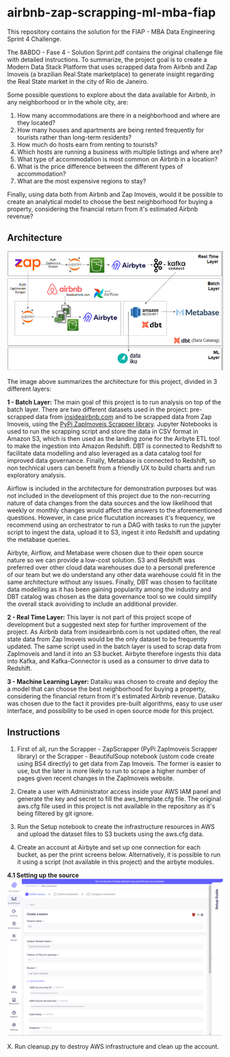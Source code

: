 # airbnb-zap-scrapping-ml-mba-fiap
This repository contains the solution for the FIAP - MBA Data Engineering Sprint 4 Challenge.

The 8ABDO - Fase 4 - Solution Sprint.pdf contains the original challenge file with detailed instructions. To summarize, the project goal is to create a Modern Data Stack Platform that uses scrapped data from Airbnb and Zap Imoveis (a brazilian Real State marketplace) to generate insight regarding the Real State market in the city of Rio de Janeiro.

Some possible questions to explore about the data available for Airbnb,
in any neighborhood or in the whole city, are:

1) How many accommodations are there in a neighborhood and where are they located?
2) How many houses and apartments are being rented frequently
for tourists rather than long-term residents?
3) How much do hosts earn from renting to tourists?
4) Which hosts are running a business with multiple listings and
where are?
5) What type of accommodation is most common on Airbnb in a location?
6) What is the price difference between the different types of accommodation?
7) What are the most expensive regions to stay?

Finally, using data both from Airbnb and Zap Imoveis, would it be possible to create an analytical model to choose the best neighborhood for buying a property, considering the financial return from it's estimated Airbnb revenue?

## Architecture

![Architecture](imgs/architecture.png)

The image above summarizes the architecture for this project, divided in 3 different layers:

**1 - Batch Layer:** The main goal of this project is to run analysis on top of the batch layer. There are two different datasets used in the project: pre-scrapped data from [insideairbnb.com](http://insideairbnb.com/) and to be scrapped data from Zap Imoveis, using the [PyPi ZapImoveis Scrapper library](https://pypi.org/project/zapimoveis-scraper/). Jupyter Notebooks is used to run the scrapping script and store the data in CSV format in Amazon S3, which is then used as the landing zone for the Airbyte ETL tool to make the ingestion into Amazon Redshift. DBT is connected to Redshift to facilitate data modelling and also leveraged as a data catalog tool for improved data governance. Finally, Metabase is connected to Redshift, so non technical users can benefit from a friendly UX to build charts and run exploratory analysis. 

Airflow is included in the architecture for demonstration purposes but was not included in the development of this project due to the non-recurring nature of data changes from the data sources and the low likelihood that weekly or monthly changes would affect the answers to the aforementioned questions. However, in case price flucutation increases it's frequency, we recommend using an orchestrator to run a DAG with tasks to run the jupyter script to ingest the data, upload it to S3, ingest it into Redshift and updating the metabase queries.

Airbyte, Airflow, and Metabase were chosen due to their open source nature so we can provide a low-cost solution. S3 and Redshift was preferred over other cloud data warehouses due to a personal preference of our team but we do understand any other data warehouse could fit in the same architecture without any issues. Finally, DBT was chosen to facilitate data modelling as it has been gaining popularity among the industry and DBT catalog was chosen as the data governance tool so we could simplify the overall stack avoividing to include an additional provider.

**2 - Real Time Layer:** This layer is not part of this project scope of development but a suggested next step for further improvement of the project. As Airbnb data from insideairbnb.com is not updated often, the real state data from Zap Imoveis would be the only dataset to be frequently updated. The same script used in the batch layer is used to scrap data from ZapImoveis and land it into an S3 bucket. Airbyte therefore ingests this data into Kafka, and Kafka-Connector is used as a consumer to drive data to Redshift.

**3 - Machine Learning Layer:** Dataiku was chosen to create and deploy the a model that can choose the best neighborhood for buying a property, considering the financial return from it's estimated Airbnb revenue. Dataiku was chosen due to the fact it provides pre-built algorithms, easy to use user interface, and possibility to be used in open source mode for this project.

## Instructions

1. First of all, run the Scrapper - ZapScrapper (PyPi ZapImoveis Scrapper library) or the Scrapper - BeautifulSoup notebook (ustom code create using BS4 directly) to get data from Zap Imoveis. The former is easier to use, but the later is more likely to run to scrape a higher number of pages given recent changes in the ZapImoveis website.

2. Create a user with Administrator access inside your AWS IAM panel and generate the key and secret to fill the aws_template.cfg file. The original aws.cfg file used in this project is not available in the repository as it's being filtered by git ignore.

3. Run the Setup notebook to create the infrastructure resources in AWS and upload the dataset files to S3 buckets using the aws.cfg data. 

4. Create an account at Airbyte and set up one connection for each bucket, as per the print screens below. Alternatively, it is possible to run it using a script (not available in this project) and the airbyte modules.

**4.1 Setting up the source**
![Source](imgs/airbyte_1.png)


X. Run cleanup.py to destroy AWS infrastructure and clean up the account.
